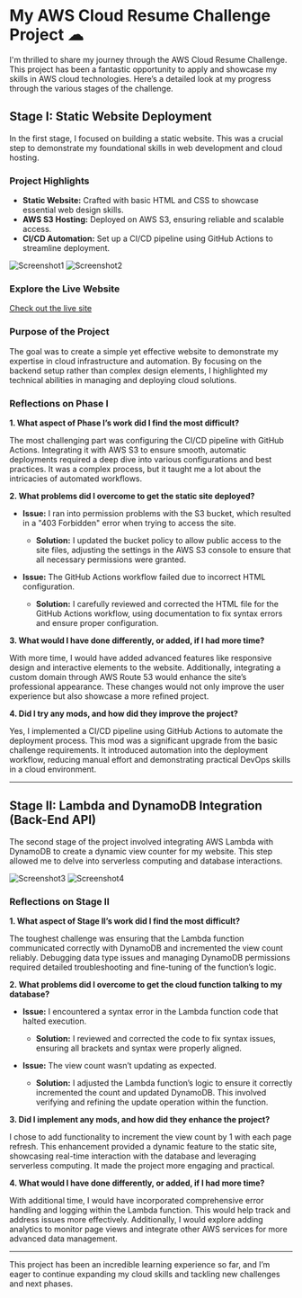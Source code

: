 # My AWS Cloud Resume Challenge Project ☁

I'm thrilled to share my journey through the AWS Cloud Resume Challenge. This project has been a fantastic opportunity to apply and showcase my skills in AWS cloud technologies. Here’s a detailed look at my progress through the various stages of the challenge.

## Stage I: Static Website Deployment

In the first stage, I focused on building a static website. This was a crucial step to demonstrate my foundational skills in web development and cloud hosting.

### Project Highlights
- **Static Website:** Crafted with basic HTML and CSS to showcase essential web design skills.
- **AWS S3 Hosting:** Deployed on AWS S3, ensuring reliable and scalable access.
- **CI/CD Automation:** Set up a CI/CD pipeline using GitHub Actions to streamline deployment.

![Screenshot1](https://s3.amazonaws.com/my-cloud-resume-bucket1234/1.jpeg)
![Screenshot2](https://s3.amazonaws.com/my-cloud-resume-bucket1234/3.jpeg)

### Explore the Live Website
[Check out the live site](https://lnkd.in/d2kfa-AB)

### Purpose of the Project
The goal was to create a simple yet effective website to demonstrate my expertise in cloud infrastructure and automation. By focusing on the backend setup rather than complex design elements, I highlighted my technical abilities in managing and deploying cloud solutions.

### Reflections on Phase I

**1. What aspect of Phase I’s work did I find the most difficult?**

The most challenging part was configuring the CI/CD pipeline with GitHub Actions. Integrating it with AWS S3 to ensure smooth, automatic deployments required a deep dive into various configurations and best practices. It was a complex process, but it taught me a lot about the intricacies of automated workflows.

**2. What problems did I overcome to get the static site deployed?**

- **Issue:** I ran into permission problems with the S3 bucket, which resulted in a "403 Forbidden" error when trying to access the site.
  - **Solution:** I updated the bucket policy to allow public access to the site files, adjusting the settings in the AWS S3 console to ensure that all necessary permissions were granted.

- **Issue:** The GitHub Actions workflow failed due to incorrect HTML configuration.
  - **Solution:** I carefully reviewed and corrected the HTML file for the GitHub Actions workflow, using documentation to fix syntax errors and ensure proper configuration.

**3. What would I have done differently, or added, if I had more time?**

With more time, I would have added advanced features like responsive design and interactive elements to the website. Additionally, integrating a custom domain through AWS Route 53 would enhance the site’s professional appearance. These changes would not only improve the user experience but also showcase a more refined project.

**4. Did I try any mods, and how did they improve the project?**

Yes, I implemented a CI/CD pipeline using GitHub Actions to automate the deployment process. This mod was a significant upgrade from the basic challenge requirements. It introduced automation into the deployment workflow, reducing manual effort and demonstrating practical DevOps skills in a cloud environment.

---

## Stage II: Lambda and DynamoDB Integration (Back-End API)

The second stage of the project involved integrating AWS Lambda with DynamoDB to create a dynamic view counter for my website. This step allowed me to delve into serverless computing and database interactions.

![Screenshot3](https://s3.amazonaws.com/my-cloud-resume-bucket1234/Py.png)
![Screenshot4](https://s3.amazonaws.com/my-cloud-resume-bucket1234/code+200.png)

### Reflections on Stage II

**1. What aspect of Stage II’s work did I find the most difficult?**

The toughest challenge was ensuring that the Lambda function communicated correctly with DynamoDB and incremented the view count reliably. Debugging data type issues and managing DynamoDB permissions required detailed troubleshooting and fine-tuning of the function’s logic.

**2. What problems did I overcome to get the cloud function talking to my database?**

- **Issue:** I encountered a syntax error in the Lambda function code that halted execution.
  - **Solution:** I reviewed and corrected the code to fix syntax issues, ensuring all brackets and syntax were properly aligned.

- **Issue:** The view count wasn’t updating as expected.
  - **Solution:** I adjusted the Lambda function’s logic to ensure it correctly incremented the count and updated DynamoDB. This involved verifying and refining the update operation within the function.

**3. Did I implement any mods, and how did they enhance the project?**

I chose to add functionality to increment the view count by 1 with each page refresh. This enhancement provided a dynamic feature to the static site, showcasing real-time interaction with the database and leveraging serverless computing. It made the project more engaging and practical.

**4. What would I have done differently, or added, if I had more time?**

With additional time, I would have incorporated comprehensive error handling and logging within the Lambda function. This would help track and address issues more effectively. Additionally, I would explore adding analytics to monitor page views and integrate other AWS services for more advanced data management.

---

This project has been an incredible learning experience so far, and I’m eager to continue expanding my cloud skills and tackling new challenges and next phases.
